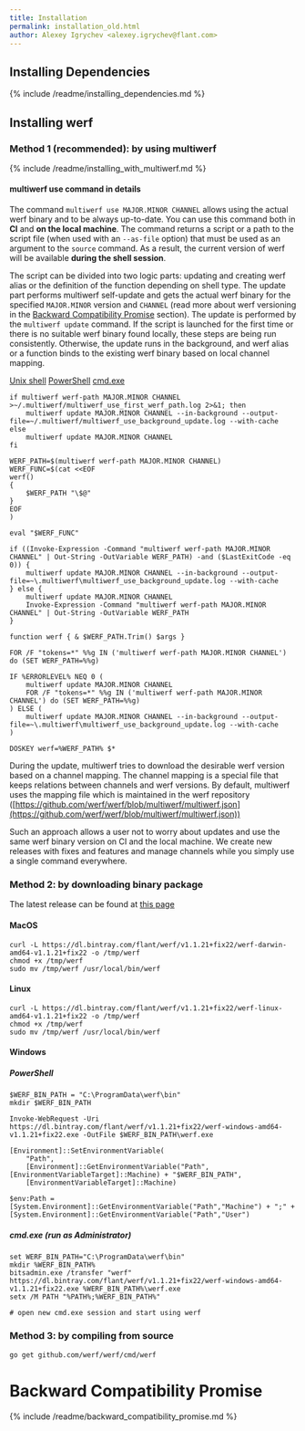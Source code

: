 ```yaml
---
title: Installation
permalink: installation_old.html
author: Alexey Igrychev <alexey.igrychev@flant.com>
---
```


## Installing Dependencies

{% include /readme/installing_dependencies.md %}

## Installing werf 

### Method 1 (recommended): by using multiwerf

{% include /readme/installing_with_multiwerf.md %}

#### multiwerf use command in details

The command `multiwerf use MAJOR.MINOR CHANNEL` allows using the actual werf binary and to be always up-to-date. 
You can use this command both in **CI** and **on the local machine**. 
The command returns a script or a path to the script file (when used with an `--as-file` option) that must be used as an argument to the `source` command. As a result, the current version of werf will be available **during the shell session**.

The script can be divided into two logic parts: updating and creating werf alias or the definition of the function depending on shell type. 
The update part performs multiwerf self-update and gets the actual werf binary for the specified `MAJOR.MINOR` version and `CHANNEL` (read more about werf versioning in the [Backward Compatibility Promise](https://github.com/werf/werf#backward-compatibility-promise) section).
The update is performed by the `multiwerf update` command. 
If the script is launched for the first time or there is no suitable werf binary found locally, these steps are being run consistently. 
Otherwise, the update runs in the background, and werf alias or a function binds to the existing werf binary based on local channel mapping.

<div class="tabs">
  <a href="javascript:void(0)" class="tabs__btn active" onclick="openTab(event, 'tabs__btn', 'tabs__content', 'unix_tab')">Unix shell</a>
  <a href="javascript:void(0)" class="tabs__btn" onclick="openTab(event, 'tabs__btn', 'tabs__content', 'powershell_tab')">PowerShell</a>
  <a href="javascript:void(0)" class="tabs__btn" onclick="openTab(event, 'tabs__btn', 'tabs__content', 'cmdexe_tab')">cmd.exe</a>
</div>

<div id="unix_tab" class="tabs__content active" markdown="1">

```shell
if multiwerf werf-path MAJOR.MINOR CHANNEL >~/.multiwerf/multiwerf_use_first_werf_path.log 2>&1; then
    multiwerf update MAJOR.MINOR CHANNEL --in-background --output-file=~/.multiwerf/multiwerf_use_background_update.log --with-cache
else
    multiwerf update MAJOR.MINOR CHANNEL
fi

WERF_PATH=$(multiwerf werf-path MAJOR.MINOR CHANNEL)
WERF_FUNC=$(cat <<EOF
werf()
{
    $WERF_PATH "\$@"
}
EOF
)

eval "$WERF_FUNC"
```

</div>

<div id="powershell_tab" class="tabs__content" markdown="1">

```shell
if ((Invoke-Expression -Command "multiwerf werf-path MAJOR.MINOR CHANNEL" | Out-String -OutVariable WERF_PATH) -and ($LastExitCode -eq 0)) {
    multiwerf update MAJOR.MINOR CHANNEL --in-background --output-file=~\.multiwerf\multiwerf_use_background_update.log --with-cache
} else {
    multiwerf update MAJOR.MINOR CHANNEL
    Invoke-Expression -Command "multiwerf werf-path MAJOR.MINOR CHANNEL" | Out-String -OutVariable WERF_PATH
}

function werf { & $WERF_PATH.Trim() $args }
```

</div>

<div id="cmdexe_tab" class="tabs__content" markdown="1">

```shell
FOR /F "tokens=*" %%g IN ('multiwerf werf-path MAJOR.MINOR CHANNEL') do (SET WERF_PATH=%%g)

IF %ERRORLEVEL% NEQ 0 (
    multiwerf update MAJOR.MINOR CHANNEL
    FOR /F "tokens=*" %%g IN ('multiwerf werf-path MAJOR.MINOR CHANNEL') do (SET WERF_PATH=%%g)
) ELSE (
    multiwerf update MAJOR.MINOR CHANNEL --in-background --output-file=~\.multiwerf\multiwerf_use_background_update.log --with-cache
)

DOSKEY werf=%WERF_PATH% $*
```

</div>

During the update, multiwerf tries to download the desirable werf version based on a channel mapping. 
The channel mapping is a special file that keeps relations between channels and werf versions.
By default, multiwerf uses the mapping file which is maintained in the werf repository ([https://github.com/werf/werf/blob/multiwerf/multiwerf.json](https://github.com/werf/werf/blob/multiwerf/multiwerf.json))

Such an approach allows a user not to worry about updates and use the same werf binary version on CI and the local machine. 
We create new releases with fixes and features and manage channels while you simply use a single command everywhere.

### Method 2: by downloading binary package

The latest release can be found at [this page](https://bintray.com/flant/werf/werf/_latestVersion)

#### MacOS

```shell
curl -L https://dl.bintray.com/flant/werf/v1.1.21+fix22/werf-darwin-amd64-v1.1.21+fix22 -o /tmp/werf
chmod +x /tmp/werf
sudo mv /tmp/werf /usr/local/bin/werf
```

#### Linux

```shell
curl -L https://dl.bintray.com/flant/werf/v1.1.21+fix22/werf-linux-amd64-v1.1.21+fix22 -o /tmp/werf
chmod +x /tmp/werf
sudo mv /tmp/werf /usr/local/bin/werf
```

#### Windows

##### PowerShell

```shell
$WERF_BIN_PATH = "C:\ProgramData\werf\bin"
mkdir $WERF_BIN_PATH

Invoke-WebRequest -Uri https://dl.bintray.com/flant/werf/v1.1.21+fix22/werf-windows-amd64-v1.1.21+fix22.exe -OutFile $WERF_BIN_PATH\werf.exe

[Environment]::SetEnvironmentVariable(
    "Path",
    [Environment]::GetEnvironmentVariable("Path", [EnvironmentVariableTarget]::Machine) + "$WERF_BIN_PATH",
    [EnvironmentVariableTarget]::Machine)

$env:Path = [System.Environment]::GetEnvironmentVariable("Path","Machine") + ";" + [System.Environment]::GetEnvironmentVariable("Path","User")
```

##### cmd.exe (run as Administrator)

```shell
set WERF_BIN_PATH="C:\ProgramData\werf\bin"
mkdir %WERF_BIN_PATH%
bitsadmin.exe /transfer "werf" https://dl.bintray.com/flant/werf/v1.1.21+fix22/werf-windows-amd64-v1.1.21+fix22.exe %WERF_BIN_PATH%\werf.exe
setx /M PATH "%PATH%;%WERF_BIN_PATH%"

# open new cmd.exe session and start using werf
```

### Method 3: by compiling from source

```shell
go get github.com/werf/werf/cmd/werf
```

# Backward Compatibility Promise

{% include /readme/backward_compatibility_promise.md %}
